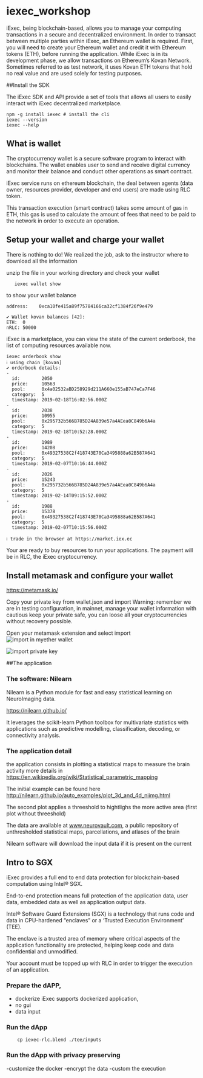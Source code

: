# iexec_workshop

iExec, being blockchain-based, allows you to manage your computing transactions in a secure and decentralized environment.
In order to transact between multiple parties within iExec, an Ethereum wallet is required.
First, you will need to create your Ethereum wallet and credit it with Ethereum tokens (ETH), before running the application.
While iExec is in its development phase, we allow transactions on Ethereum’s Kovan Network. Sometimes referred to as test network, it uses Kovan ETH tokens that hold no real value and are used solely for testing purposes.

 

##Install the SDK 

The iExec SDK and API provide a set of tools that allows all users to easily interact with iExec decentralized marketplace.

```
npm -g install iexec # install the cli
iexec --version
iexec --help

``` 


## What is wallet 
The cryptocurrency wallet is a secure software program to interact with blockchains.
The wallet enables user to send and receive digital currency and monitor their balance and conduct other operations as smart contract.

iExec service runs on ethereum blockchain, the deal between agents (data owner, resources provider, developer and end users) are made using RLC token.

This transaction execution (smart contract) takes some amount of gas in ETH,
this gas is used to calculate the amount of fees that need to be paid to the network in order to execute an operation.


## Setup your wallet and charge your wallet

There is nothing to do!
We realized the job, ask to the instructor where to download all the information   

unzip the file in your working directory 
and check your wallet 

```
   iexec wallet show
```
 to show your wallet balance 
 
```
address:    0xca10fe415a89f75784166ca32cf1384f26f9e479

✔ Wallet kovan balances [42]:
ETH:  0
nRLC: 50000

``` 

iExec is a marketplace, you can view the state of the current orderbook, the list of computing resources available now.
 
```
iexec orderbook show
ℹ using chain [kovan]
✔ orderbook details:
- 
  id:        2050
  price:     10563
  pool:      0x4a02532aBD258929d211A660e155aB747eCa7F46
  category:  5
  timestamp: 2019-02-18T16:02:56.000Z
- 
  id:        2038
  price:     10955
  pool:      0x295732b566B785D24A839e57a4AEea0C849b6A4a
  category:  5
  timestamp: 2019-02-18T10:52:28.000Z
- 
  id:        1989
  price:     14208
  pool:      0x49327538C2f418743E70Ca3495888a62B587A641
  category:  5
  timestamp: 2019-02-07T10:16:44.000Z
- 
  id:        2026
  price:     15243
  pool:      0x295732b566B785D24A839e57a4AEea0C849b6A4a
  category:  5
  timestamp: 2019-02-14T09:15:52.000Z
- 
  id:        1988
  price:     15378
  pool:      0x49327538C2f418743E70Ca3495888a62B587A641
  category:  5
  timestamp: 2019-02-07T10:15:56.000Z

ℹ trade in the browser at https://market.iex.ec

``` 
Your are ready to buy resources to run your applications. The payment will be in RLC, the iExec cryptocurrency.
  
## Install metamask and configure your wallet

https://metamask.io/ 

Copy your private key from wallet.json and import 
Warning: remember we are in testing configuration, in mainnet, manage your wallet information with cautious
keep your private safe, you can loose all your cryptocurrencies without recovery possible.     

Open your metamask extension and select import 
![import in myether wallet](images/mew_import.png)

![import private key](images/mew_newaccount.png)




##The application

### The software: Nilearn 

Nilearn is a Python module for fast and easy statistical learning on NeuroImaging data.

<https://nilearn.github.io/>

It leverages the scikit-learn Python toolbox for multivariate statistics with applications 
such as predictive modelling, classification, decoding, or connectivity analysis.

### The application detail 

the application consists in plotting a statistical maps to measure the brain activity
more details in https://en.wikipedia.org/wiki/Statistical_parametric_mapping

The initial example can be found here
<http://nilearn.github.io/auto_examples/plot_3d_and_4d_niimg.html>

The second plot applies a threeshold to hightlighs the more active area (first plot without threeshold)    


The data are available at www.neurovault.com, a public repository of unthresholded statistical maps, 
parcellations, and atlases of the brain


Nilearn software will download the input data if it is present on the current 


      

## Intro to SGX

iExec provides a full end to end data protection for blockchain-based computation using Intel® SGX.

End-to-end protection means full protection of the application data, user data, embedded data as well as application output data.

Intel® Software Guard Extensions (SGX) is a technology that runs code and data in CPU-hardened “enclaves” or a ‘Trusted Execution Environment’ (TEE).

The enclave is a trusted area of memory where critical aspects of the application functionality are protected, helping keep code and data confidential and unmodified.

Your account must be topped up with RLC in order to trigger the execution of an application.

  
### Prepare the dAPP, 
- dockerize
  iExec supports dockerized application, 
- no gui   
- data input
    
### Run the dApp

```
    cp iexec-rlc.blend ./tee/inputs
```

### Run the dApp with privacy preserving
   -customize the docker
   -encrypt the data
   -custom the execution